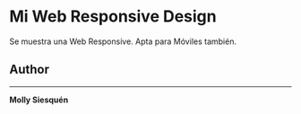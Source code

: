 # Mi Web Responsive Design
Se muestra una Web Responsive. Apta para Móviles también.

## Author
*****
__Molly Siesquén__